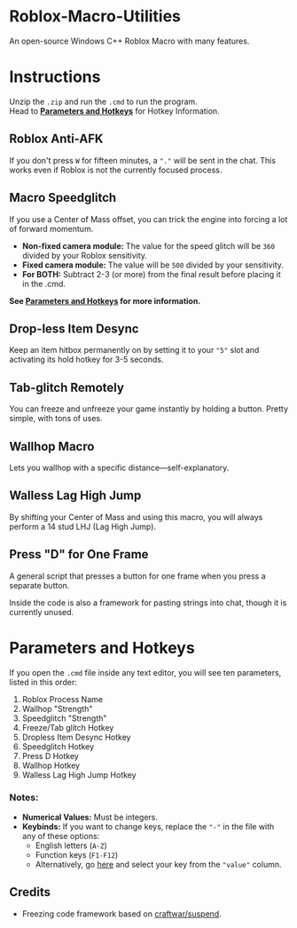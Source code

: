 # Roblox-Macro-Utilities
An open-source Windows C++ Roblox Macro with many features.

# Instructions

Unzip the `.zip` and run the `.cmd` to run the program.  
Head to **[Parameters and Hotkeys](#parameters-and-hotkeys)** for Hotkey Information.

## Roblox Anti-AFK

If you don't press `W` for fifteen minutes, a `"."` will be sent in the chat. This works even if Roblox is not the currently focused process.

## Macro Speedglitch

If you use a Center of Mass offset, you can trick the engine into forcing a lot of forward momentum.

- **Non-fixed camera module:** The value for the speed glitch will be `360` divided by your Roblox sensitivity.
- **Fixed camera module:** The value will be `500` divided by your sensitivity.
- **For BOTH:** Subtract 2-3 (or more) from the final result before placing it in the .cmd.

**See [Parameters and Hotkeys](#parameters-and-hotkeys) for more information.**

## Drop-less Item Desync

Keep an item hitbox permanently on by setting it to your `"5"` slot and activating its hold hotkey for 3-5 seconds.

## Tab-glitch Remotely

You can freeze and unfreeze your game instantly by holding a button. Pretty simple, with tons of uses.

## Wallhop Macro

Lets you wallhop with a specific distance—self-explanatory.

## Walless Lag High Jump

By shifting your Center of Mass and using this macro, you will always perform a 14 stud LHJ (Lag High Jump).

## Press "D" for One Frame

A general script that presses a button for one frame when you press a separate button.

Inside the code is also a framework for pasting strings into chat, though it is currently unused.

# Parameters and Hotkeys

If you open the `.cmd` file inside any text editor, you will see ten parameters, listed in this order:

1. Roblox Process Name  
2. Wallhop "Strength"  
3. Speedglitch "Strength"  
4. Freeze/Tab glitch Hotkey  
5. Dropless Item Desync Hotkey  
6. Speedglitch Hotkey  
7. Press D Hotkey  
8. Wallhop Hotkey  
9. Walless Lag High Jump Hotkey  

### Notes:
- **Numerical Values:** Must be integers.
- **Keybinds:** If you want to change keys, replace the `"-"` in the file with any of these options:
  - English letters (`A-Z`)
  - Function keys (`F1-F12`)
  - Alternatively, go [here](https://learn.microsoft.com/en-us/windows/win32/inputdev/virtual-key-codes) and select your key from the `"value"` column.

## Credits

- Freezing code framework based on [craftwar/suspend](https://github.com/craftwar/suspend).
